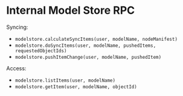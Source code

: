 Internal Model Store RPC
========================

Syncing:
 * ```modelstore.calculateSyncItems(user, modelName, nodeManifest)```
 * ```modelstore.doSyncItems(user, modelName, pushedItems, requestedObjectIds)```
 * ```modelstore.pushItemChange(user, modelName, pushedItem)```

Access:
 * ```modelstore.listItems(user, modelName)```
 * ```modelstore.getItem(user, modelName, objectId)```